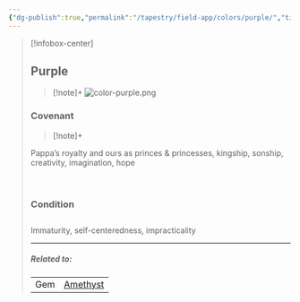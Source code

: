 ```yaml
---
{"dg-publish":true,"permalink":"/tapestry/field-app/colors/purple/","title":"Purple","tags":["covenants/colors"],"dgHomeLink":true,"dgEnableSearch":true}
---
```


> [!infobox-center] 
> ## Purple
> > [!note]+
> ![color-purple.png](/img/user/File%20Vault/Field%20App/colors/color-purple.png)
>  ### Covenant 
>> [!note]+ 
>  <p class="note first" p style="margin-bottom: 16px;"> 
>Pappa’s royalty and ours as princes & princesses, kingship, sonship, creativity, imagination, hope  <br>
></span></p>
><br>
>
><h3 data-style="inverted">Condition</h3>
><p style="margin-bottom: 28px;">
>
><p class="note first-alt"> Immaturity, self-centeredness, impracticality
>
> <hr style="width: 100%; border: none; border-top: 1px solid var(--background-modifier-border); box-shadow: 0.4px -0.2px 0.1px #bababa; margin-left: auto">
> 
> ##### Related to:
> <p class="note first" p style="margin-bottom: 16px;">
><p class="note third">
>
> |             |        |
> | --- | --- |
> | Gem        | <a href="amethyst" data-href="amethyst" class="internal-link">Amethyst</a>       |
